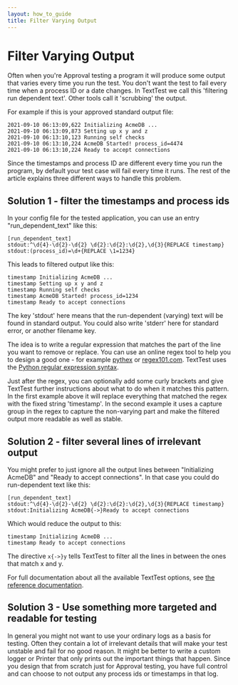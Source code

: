 ```yaml
---
layout: how_to_guide
title: Filter Varying Output
---
```


# Filter Varying Output

Often when you're Approval testing a program it will produce some output that varies every time you run the test. You don't want the test to fail every time when a process ID or a date changes. In TextTest we call this 'filtering run dependent text'. Other tools call it 'scrubbing' the output.

For example if this is your approved standard output file:

	2021-09-10 06:13:09,622 Initializing AcmeDB ...
	2021-09-10 06:13:09,873 Setting up x y and z
	2021-09-10 06:13:10,123 Running self checks
	2021-09-10 06:13:10,224 AcmeDB Started! process_id=4474
	2021-09-10 06:13:10,224 Ready to accept connections

Since the timestamps and process ID are different every time you run the program, by default your test case will fail every time it runs. The rest of the article explains three different ways to handle this problem.

## Solution 1 - filter the timestamps and process ids

In your config file for the tested application, you can use an entry "run_dependent_text" like this:

	[run_dependent_text]
	stdout:^\d{4}-\d{2}-\d{2} \d{2}:\d{2}:\d{2},\d{3}{REPLACE timestamp}
	stdout:(process_id)=\d+{REPLACE \1=1234}


This leads to filtered output like this:

	timestamp Initializing AcmeDB ...
	timestamp Setting up x y and z
	timestamp Running self checks
	timestamp AcmeDB Started! process_id=1234
	timestamp Ready to accept connections


The key 'stdout' here means that the run-dependent (varying) text will be found in standard output. You could also write 'stderr' here for standard error, or another filename key.

The idea is to write a regular expression that matches the part of the line you want to remove or replace. You can use an online regex tool to help you to design a good one - for example [pythex](https://pythex.org/) or [regex101.com](https://regex101.com/). TextTest uses the [Python regular expression syntax](https://docs.python.org/3/library/re.html#regular-expression-syntax).

Just after the regex, you can optionally add some curly brackets and give TextTest further instructions about what to do when it matches this pattern. In the first example above it will replace everything that matched the regex with the fixed string 'timestamp'. In the second example it uses a capture group in the regex to capture the non-varying part and make the filtered output more readable as well as stable. 

## Solution 2 - filter several lines of irrelevant output

You might prefer to just ignore all the output lines between "Initializing AcmeDB" and "Ready to accept connections". In that case you could do run-dependent text like this:

	[run_dependent_text]
	stdout:^\d{4}-\d{2}-\d{2} \d{2}:\d{2}:\d{2},\d{3}{REPLACE timestamp}
	stdout:Initializing AcmeDB{->}Ready to accept connections


Which would reduce the output to this:

	timestamp Initializing AcmeDB ...
	timestamp Ready to accept connections

The directive `x{->}y` tells TextTest to filter all the lines in between the ones that match x and y.

For full documentation about all the available TextTest options, see [the reference documentation](http://texttest.sourceforge.net/index.php?page=documentation_4_0&n=run_dependent_text#run_dependent_text).

## Solution 3 - Use something more targeted and readable for testing

In general you might not want to use your ordinary logs as a basis for testing. Often they contain a lot of irrelevant details that will make your test unstable and fail for no good reason. It might be better to write a custom logger or Printer that only prints out the important things that happen. Since you design that from scratch just for Approval testing, you have full control and can choose to not output any process ids or timestamps in that log.




